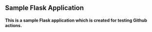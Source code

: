 ## Sample Flask Application     

#### This is a sample Flask application which is created for testing Github actions.